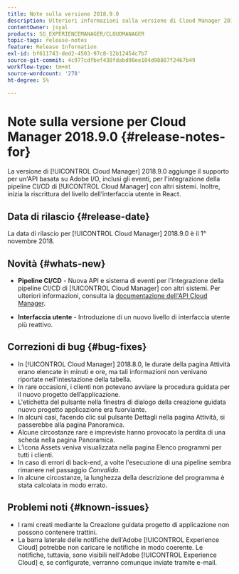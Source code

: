 ```yaml
---
title: Note sulla versione 2018.9.0
description: Ulteriori informazioni sulla versione di Cloud Manager 2018.9.0.
contentOwner: jsyal
products: SG_EXPERIENCEMANAGER/CLOUDMANAGER
topic-tags: release-notes
feature: Release Information
exl-id: bf611743-ded2-4503-97c8-12b12454c7b7
source-git-commit: 4c977cdfbef438fdabd90ee104d98887f2467b49
workflow-type: tm+mt
source-wordcount: '278'
ht-degree: 5%

---
```


# Note sulla versione per Cloud Manager 2018.9.0 {#release-notes-for}

La versione di [!UICONTROL Cloud Manager] 2018.9.0 aggiunge il supporto per un&#39;API basata su Adobe I/O, inclusi gli eventi, per l&#39;integrazione della pipeline CI/CD di [!UICONTROL Cloud Manager] con altri sistemi. Inoltre, inizia la riscrittura del livello dell’interfaccia utente in React.

## Data di rilascio {#release-date}

La data di rilascio per [!UICONTROL Cloud Manager] 2018.9.0 è il 1° novembre 2018.

## Novità {#whats-new}

* **Pipeline CI/CD** - Nuova API e sistema di eventi per l&#39;integrazione della pipeline CI/CD di [!UICONTROL Cloud Manager] con altri sistemi. Per ulteriori informazioni, consulta la [documentazione dell&#39;API Cloud Manager](https://www.adobe.io/apis/experiencecloud/cloud-manager/docs.html).

* **Interfaccia utente** - Introduzione di un nuovo livello di interfaccia utente più reattivo.

## Correzioni di bug {#bug-fixes}

* In [!UICONTROL Cloud Manager] 2018.8.0, le durate della pagina Attività erano elencate in minuti e ore, ma tali informazioni non venivano riportate nell&#39;intestazione della tabella.
* In rare occasioni, i clienti non potevano avviare la procedura guidata per il nuovo progetto dell’applicazione.
* L&#39;etichetta del pulsante nella finestra di dialogo della creazione guidata nuovo progetto applicazione era fuorviante.
* In alcuni casi, facendo clic sul pulsante Dettagli nella pagina Attività, si passerebbe alla pagina Panoramica.
* Alcune circostanze rare e impreviste hanno provocato la perdita di una scheda nella pagina Panoramica.
* L’icona Assets veniva visualizzata nella pagina Elenco programmi per tutti i clienti.
* In caso di errori di back-end, a volte l&#39;esecuzione di una pipeline sembra rimanere nel passaggio *Convalida*.
* In alcune circostanze, la lunghezza della descrizione del programma è stata calcolata in modo errato.

## Problemi noti {#known-issues}

* I rami creati mediante la Creazione guidata progetto di applicazione non possono contenere trattini.
* La barra laterale delle notifiche dell&#39;Adobe [!UICONTROL Experience Cloud] potrebbe non caricare le notifiche in modo coerente. Le notifiche, tuttavia, sono visibili nell&#39;Adobe [!UICONTROL Experience Cloud] e, se configurate, verranno comunque inviate tramite e-mail.
